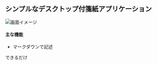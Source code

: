 ## シンプルなデスクトップ付箋紙アプリケーション

![画面イメージ](https://cdn-ak.f.st-hatena.com/images/fotolife/t/ta2yak/20170622/20170622150727.png")


#### 主な機能

- マークダウンで記述

できるだけ


